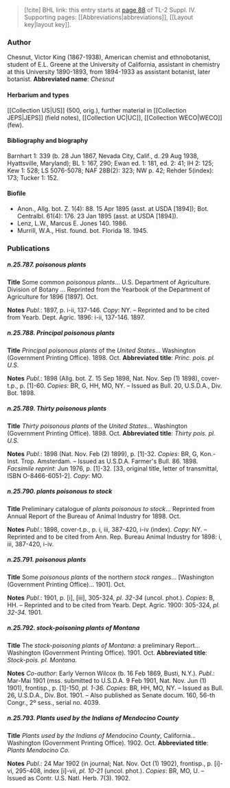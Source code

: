 > [!cite] BHL link: this entry starts at [page 88](https://www.biodiversitylibrary.org/page/33265765) of TL-2 Suppl. IV.
> Supporting pages: [[Abbreviations|abbreviations]], [[Layout key|layout key]].

### Author

Chesnut, Victor King (1867-1938), American chemist and ethnobotanist, student of E.L. Greene at the University of California, assistant in chemistry at this University 1890-1893, from 1894-1933 as assistant botanist, later botanist. 
**Abbreviated name**: *Chesnut*

#### Herbarium and types

[[Collection US|US]] (500, orig.), further material in [[Collection JEPS|JEPS]] (field notes), [[Collection UC|UC]], [[Collection WECO|WECO]] (few).

#### Bibliography and biography

Barnhart 1: 339 (b. 28 Jun 1867, Nevada City, Calif., d. 29 Aug 1938, Hyattsville, Maryland); BL 1: 167, 290; Ewan ed. 1: 181, ed. 2: 41; IH 2: 125; Kew 1: 528; LS 5076-5078; NAF 28B(2): 323; NW p. 42; Rehder 5(index): 173; Tucker 1: 152.

#### Biofile

- Anon., Allg. bot. Z. 1(4): 88. 15 Apr 1895 (asst. at USDA \[1894\]); Bot. Centralbl. 61(4): 176. 23 Jan 1895 (asst. at USDA \[1894\]).
- Lenz, L.W., Marcus E. Jones 140. 1986.
- Murrill, W.A., Hist. found. bot. Florida 18. 1945.

### Publications

##### n.25.787. poisonous plants

**Title**
Some common *poisonous plants*... U.S. Department of Agriculture. Division of Botany ... Reprinted from the Yearbook of the Department of Agriculture for 1896 \[1897\]. Oct.

**Notes**
*Publ*.: 1897, p. i-ii, 137-146. *Copy*: NY. – Reprinted and to be cited from Yearb. Dept. Agric. 1896: i-ii, 137-146. 1897.

##### n.25.788. Principal poisonous plants

**Title**
*Principal poisonous plants* of the *United States*... Washington (Government Printing Office). 1898. Oct.
**Abbreviated title**: *Princ. pois. pl. U.S.*

**Notes**
*Publ*.: 1898 (Allg. bot. Z. 15 Sep 1898, Nat. Nov. Sep (1) 1898), cover-t.p., p. \[1\]-60. *Copies*: BR, G, HH, MO, NY. – Issued as Bull. 20, U.S.D.A., Div. Bot. 1898.

##### n.25.789. Thirty poisonous plants

**Title**
*Thirty poisonous plants* of the *United States*... Washington (Government Printing Office). 1898. Oct.
**Abbreviated title**: *Thirty pois. pl. U.S.*

**Notes**
*Publ*.: 1898 (Nat. Nov. Feb (2) 1899), p. \[1\]-32. *Copies*: BR, G, Kon.-Inst. Trop. Amsterdam. – Issued as U.S.D.A. Farmer's Bull. 86. 1898.
*Facsimile reprint*: Jun 1976, p. \[1\]-32. \[33, original title, letter of transmittal, ISBN O-8466-6051-2\]. *Copy*: MO.

##### n.25.790. plants poisonous to stock

**Title**
Preliminary catalogue of *plants poisonous to stock*... Reprinted from Annual Report of the Bureau of Animal Industry for 1898. Oct.

**Notes**
*Publ*.: 1898, cover-t.p., p. i, iii, 387-420, i-iv (index). *Copy*: NY. – Reprinted and to be cited from Ann. Rep. Bureau Animal Industry for 1898: i, iii, 387-420, i-iv.

##### n.25.791. poisonous plants

**Title**
Some *poisonous plants* of the northern *stock ranges*... \[Washington (Government Printing Office)... 1901\]. Oct.

**Notes**
*Publ*.: 1901, p. \[i\], \[iii\], 305-324, *pl. 32-34* (uncol. phot.). *Copies*: B, HH. – Reprinted and to be cited from Yearb. Dept. Agric. 1900: 305-324, *pl. 32-34.* 1901.

##### n.25.792. stock-poisoning plants of Montana

**Title**
The *stock-poisoning plants of Montana*: a preliminary Report... Washington (Government Printing Office). 1901. Oct.
**Abbreviated title**: *Stock-pois. pl. Montana*.

**Notes**
*Co-author*: Early Vernon Wilcox (b. 16 Feb 1869, Busti, N.Y.).
*Publ*.: Mar-Mai 1901 (mss. submitted to U.S.D.A. 9 Feb 1901, Nat. Nov. Jun (1) 1901), frontisp., p. \[1\]-150, *pl. 1-36.* *Copies*: BR, HH, MO, NY. – Issued as Bull. 26, U.S.D.A., Div. Bot. 1901. – Also published as Senate docum. 160, 56-th Congr., 2º sess., serial no. 4039.

##### n.25.793. Plants used by the Indians of Mendocino County

**Title**
*Plants used by the Indians of Mendocino County*, California... Washington (Government Printing Office). 1902. Oct.
**Abbreviated title**: *Plants Mendocino Co.*

**Notes**
*Publ*.: 24 Mar 1902 (in journal; Nat. Nov. Oct (1) 1902), frontisp., p. \[i\]-vi, 295-408, index \[i\]-vii, *pl. 10-21* (uncol. phot.). *Copies*: BR, MO, U. – Issued as Contr. U.S. Natl. Herb. 7(3). 1902.

